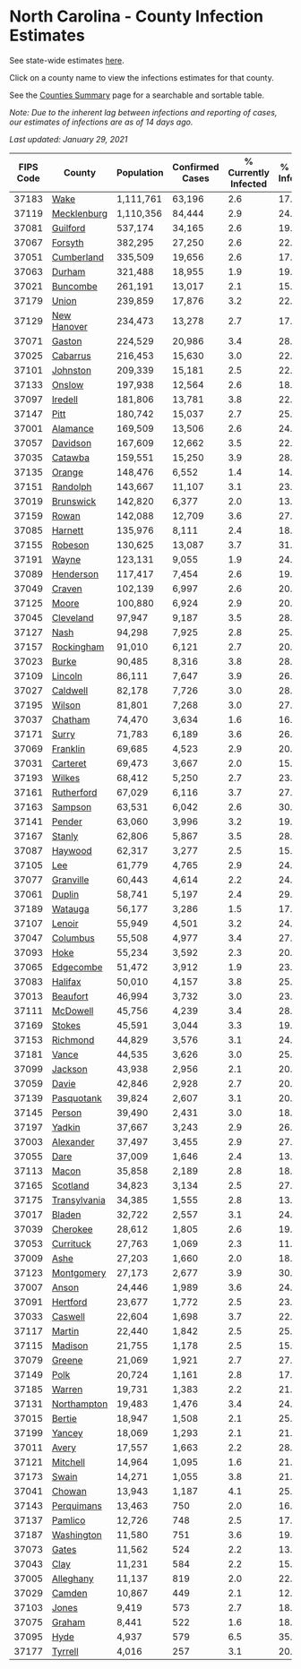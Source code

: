 # North Carolina - County Infection Estimates

See state-wide estimates [here](/infections/us-nc).

Click on a county name to view the infections estimates for that county.

See the [Counties Summary](/infections/summary-counties) page for a searchable and sortable table.

*Note: Due to the inherent lag between infections and reporting of cases, our estimates of infections are as of 14 days ago.*

*Last updated: January 29, 2021*

|   FIPS Code |                       County |   Population |   Confirmed Cases |   % Currently Infected |   % Total Infected |
|-------------|------------------------------|--------------|-------------------|------------------------|--------------------|
|       37183 |                 [Wake](wake) |    1,111,761 |            63,196 |                    2.6 |               17.4 |
|       37119 |   [Mecklenburg](mecklenburg) |    1,110,356 |            84,444 |                    2.9 |               24.0 |
|       37081 |         [Guilford](guilford) |      537,174 |            34,165 |                    2.6 |               19.4 |
|       37067 |           [Forsyth](forsyth) |      382,295 |            27,250 |                    2.6 |               22.0 |
|       37051 |     [Cumberland](cumberland) |      335,509 |            19,656 |                    2.6 |               17.7 |
|       37063 |             [Durham](durham) |      321,488 |            18,955 |                    1.9 |               19.4 |
|       37021 |         [Buncombe](buncombe) |      261,191 |            13,017 |                    2.1 |               15.1 |
|       37179 |               [Union](union) |      239,859 |            17,876 |                    3.2 |               22.8 |
|       37129 |   [New Hanover](new-hanover) |      234,473 |            13,278 |                    2.7 |               17.2 |
|       37071 |             [Gaston](gaston) |      224,529 |            20,986 |                    3.4 |               28.5 |
|       37025 |         [Cabarrus](cabarrus) |      216,453 |            15,630 |                    3.0 |               22.2 |
|       37101 |         [Johnston](johnston) |      209,339 |            15,181 |                    2.5 |               22.5 |
|       37133 |             [Onslow](onslow) |      197,938 |            12,564 |                    2.6 |               18.7 |
|       37097 |           [Iredell](iredell) |      181,806 |            13,781 |                    3.8 |               22.8 |
|       37147 |                 [Pitt](pitt) |      180,742 |            15,037 |                    2.7 |               25.4 |
|       37001 |         [Alamance](alamance) |      169,509 |            13,506 |                    2.6 |               24.6 |
|       37057 |         [Davidson](davidson) |      167,609 |            12,662 |                    3.5 |               22.9 |
|       37035 |           [Catawba](catawba) |      159,551 |            15,250 |                    3.9 |               28.8 |
|       37135 |             [Orange](orange) |      148,476 |             6,552 |                    1.4 |               14.1 |
|       37151 |         [Randolph](randolph) |      143,667 |            11,107 |                    3.1 |               23.9 |
|       37019 |       [Brunswick](brunswick) |      142,820 |             6,377 |                    2.0 |               13.6 |
|       37159 |               [Rowan](rowan) |      142,088 |            12,709 |                    3.6 |               27.8 |
|       37085 |           [Harnett](harnett) |      135,976 |             8,111 |                    2.4 |               18.2 |
|       37155 |           [Robeson](robeson) |      130,625 |            13,087 |                    3.7 |               31.3 |
|       37191 |               [Wayne](wayne) |      123,131 |             9,055 |                    1.9 |               24.4 |
|       37089 |       [Henderson](henderson) |      117,417 |             7,454 |                    2.6 |               19.8 |
|       37049 |             [Craven](craven) |      102,139 |             6,997 |                    2.6 |               20.6 |
|       37125 |               [Moore](moore) |      100,880 |             6,924 |                    2.9 |               20.8 |
|       37045 |       [Cleveland](cleveland) |       97,947 |             9,187 |                    3.5 |               28.3 |
|       37127 |                 [Nash](nash) |       94,298 |             7,925 |                    2.8 |               25.3 |
|       37157 |     [Rockingham](rockingham) |       91,010 |             6,121 |                    2.7 |               20.1 |
|       37023 |               [Burke](burke) |       90,485 |             8,316 |                    3.8 |               28.6 |
|       37109 |           [Lincoln](lincoln) |       86,111 |             7,647 |                    3.9 |               26.5 |
|       37027 |         [Caldwell](caldwell) |       82,178 |             7,726 |                    3.0 |               28.7 |
|       37195 |             [Wilson](wilson) |       81,801 |             7,268 |                    3.0 |               27.9 |
|       37037 |           [Chatham](chatham) |       74,470 |             3,634 |                    1.6 |               16.8 |
|       37171 |               [Surry](surry) |       71,783 |             6,189 |                    3.6 |               26.1 |
|       37069 |         [Franklin](franklin) |       69,685 |             4,523 |                    2.9 |               20.1 |
|       37031 |         [Carteret](carteret) |       69,473 |             3,667 |                    2.0 |               15.9 |
|       37193 |             [Wilkes](wilkes) |       68,412 |             5,250 |                    2.7 |               23.7 |
|       37161 |     [Rutherford](rutherford) |       67,029 |             6,116 |                    3.7 |               27.8 |
|       37163 |           [Sampson](sampson) |       63,531 |             6,042 |                    2.6 |               30.4 |
|       37141 |             [Pender](pender) |       63,060 |             3,996 |                    3.2 |               19.4 |
|       37167 |             [Stanly](stanly) |       62,806 |             5,867 |                    3.5 |               28.7 |
|       37087 |           [Haywood](haywood) |       62,317 |             3,277 |                    2.5 |               15.5 |
|       37105 |                   [Lee](lee) |       61,779 |             4,765 |                    2.9 |               24.7 |
|       37077 |       [Granville](granville) |       60,443 |             4,614 |                    2.2 |               24.8 |
|       37061 |             [Duplin](duplin) |       58,741 |             5,197 |                    2.4 |               29.7 |
|       37189 |           [Watauga](watauga) |       56,177 |             3,286 |                    1.5 |               17.6 |
|       37107 |             [Lenoir](lenoir) |       55,949 |             4,501 |                    3.2 |               24.6 |
|       37047 |         [Columbus](columbus) |       55,508 |             4,977 |                    3.4 |               27.9 |
|       37093 |                 [Hoke](hoke) |       55,234 |             3,592 |                    2.3 |               20.4 |
|       37065 |       [Edgecombe](edgecombe) |       51,472 |             3,912 |                    1.9 |               23.8 |
|       37083 |           [Halifax](halifax) |       50,010 |             4,157 |                    3.8 |               25.4 |
|       37013 |         [Beaufort](beaufort) |       46,994 |             3,732 |                    3.0 |               23.8 |
|       37111 |         [McDowell](mcdowell) |       45,756 |             4,239 |                    3.4 |               28.2 |
|       37169 |             [Stokes](stokes) |       45,591 |             3,044 |                    3.3 |               19.7 |
|       37153 |         [Richmond](richmond) |       44,829 |             3,576 |                    3.1 |               24.4 |
|       37181 |               [Vance](vance) |       44,535 |             3,626 |                    3.0 |               25.5 |
|       37099 |           [Jackson](jackson) |       43,938 |             2,956 |                    2.1 |               20.4 |
|       37059 |               [Davie](davie) |       42,846 |             2,928 |                    2.7 |               20.7 |
|       37139 |     [Pasquotank](pasquotank) |       39,824 |             2,607 |                    3.1 |               20.2 |
|       37145 |             [Person](person) |       39,490 |             2,431 |                    3.0 |               18.4 |
|       37197 |             [Yadkin](yadkin) |       37,667 |             3,243 |                    2.9 |               26.4 |
|       37003 |       [Alexander](alexander) |       37,497 |             3,455 |                    2.9 |               27.4 |
|       37055 |                 [Dare](dare) |       37,009 |             1,646 |                    2.4 |               13.2 |
|       37113 |               [Macon](macon) |       35,858 |             2,189 |                    2.8 |               18.8 |
|       37165 |         [Scotland](scotland) |       34,823 |             3,134 |                    2.5 |               27.5 |
|       37175 | [Transylvania](transylvania) |       34,385 |             1,555 |                    2.8 |               13.3 |
|       37017 |             [Bladen](bladen) |       32,722 |             2,557 |                    3.1 |               24.3 |
|       37039 |         [Cherokee](cherokee) |       28,612 |             1,805 |                    2.6 |               19.3 |
|       37053 |       [Currituck](currituck) |       27,763 |             1,069 |                    2.3 |               11.2 |
|       37009 |                 [Ashe](ashe) |       27,203 |             1,660 |                    2.0 |               18.3 |
|       37123 |     [Montgomery](montgomery) |       27,173 |             2,677 |                    3.9 |               30.9 |
|       37007 |               [Anson](anson) |       24,446 |             1,989 |                    3.6 |               24.9 |
|       37091 |         [Hertford](hertford) |       23,677 |             1,772 |                    2.5 |               23.5 |
|       37033 |           [Caswell](caswell) |       22,604 |             1,698 |                    3.7 |               22.5 |
|       37117 |             [Martin](martin) |       22,440 |             1,842 |                    2.5 |               25.2 |
|       37115 |           [Madison](madison) |       21,755 |             1,178 |                    2.5 |               15.7 |
|       37079 |             [Greene](greene) |       21,069 |             1,921 |                    2.7 |               27.9 |
|       37149 |                 [Polk](polk) |       20,724 |             1,161 |                    2.8 |               17.1 |
|       37185 |             [Warren](warren) |       19,731 |             1,383 |                    2.2 |               21.7 |
|       37131 |   [Northampton](northampton) |       19,483 |             1,476 |                    3.4 |               24.4 |
|       37015 |             [Bertie](bertie) |       18,947 |             1,508 |                    2.1 |               25.3 |
|       37199 |             [Yancey](yancey) |       18,069 |             1,293 |                    2.1 |               21.6 |
|       37011 |               [Avery](avery) |       17,557 |             1,663 |                    2.2 |               28.2 |
|       37121 |         [Mitchell](mitchell) |       14,964 |             1,095 |                    1.6 |               21.0 |
|       37173 |               [Swain](swain) |       14,271 |             1,055 |                    3.8 |               21.9 |
|       37041 |             [Chowan](chowan) |       13,943 |             1,187 |                    4.1 |               25.2 |
|       37143 |     [Perquimans](perquimans) |       13,463 |               750 |                    2.0 |               16.7 |
|       37137 |           [Pamlico](pamlico) |       12,726 |               748 |                    2.5 |               17.4 |
|       37187 |     [Washington](washington) |       11,580 |               751 |                    3.6 |               19.6 |
|       37073 |               [Gates](gates) |       11,562 |               524 |                    2.2 |               13.6 |
|       37043 |                 [Clay](clay) |       11,231 |               584 |                    2.2 |               15.6 |
|       37005 |       [Alleghany](alleghany) |       11,137 |               819 |                    2.0 |               22.6 |
|       37029 |             [Camden](camden) |       10,867 |               449 |                    2.1 |               12.6 |
|       37103 |               [Jones](jones) |        9,419 |               573 |                    2.7 |               18.5 |
|       37075 |             [Graham](graham) |        8,441 |               522 |                    1.6 |               18.5 |
|       37095 |                 [Hyde](hyde) |        4,937 |               579 |                    6.5 |               35.2 |
|       37177 |           [Tyrrell](tyrrell) |        4,016 |               257 |                    3.1 |               20.0 |